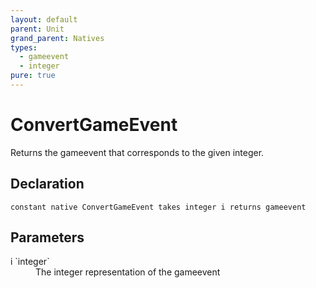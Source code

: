 ```yaml
---
layout: default
parent: Unit
grand_parent: Natives
types:
  - gameevent
  - integer
pure: true
---
```


# ConvertGameEvent
Returns the gameevent that corresponds to the given integer.

## Declaration

```
constant native ConvertGameEvent takes integer i returns gameevent
```

## Parameters
<dl>
  <dt>i `integer`</dt>
  <dd>The integer representation of the gameevent</dd>
</dl>